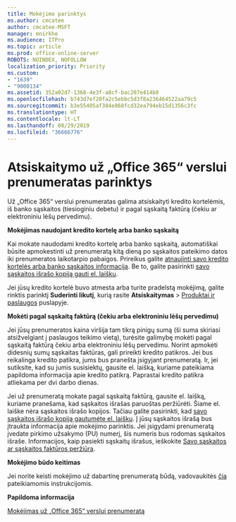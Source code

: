 ```yaml
---
title: Mokėjimo parinktys
ms.author: cmcatee
author: cmcatee-MSFT
manager: mnirkhe
ms.audience: ITPro
ms.topic: article
ms.prod: office-online-server
ROBOTS: NOINDEX, NOFOLLOW
localization_priority: Priority
ms.custom:
- "1639"
- "9000134"
ms.assetid: 352a02d7-1368-4e3f-a8cf-bac207e414b0
ms.openlocfilehash: b743d7ef20fa2c5ebbc5d3f8a236464522aa79c5
ms.sourcegitcommit: b3e55405af384e868fcd32ea794eb15d1356c3fc
ms.translationtype: HT
ms.contentlocale: lt-LT
ms.lasthandoff: 08/29/2019
ms.locfileid: "36666776"
---
```

# <a name="payment-options-for-office-365-for-business-subscriptions"></a>Atsiskaitymo už „Office 365“ verslui prenumeratas parinktys
  
Už „Office 365“ verslui prenumeratas galima atsiskaityti kredito kortelėmis, iš banko sąskaitos (tiesioginiu debetu) ir pagal sąskaitą faktūrą (čekiu ar elektroniniu lėšų pervedimu).
  
**Mokėjimas naudojant kredito kortelę arba banko sąskaitą**
  
Kai mokate naudodami kredito kortelę arba banko sąskaitą, automatiškai būsite apmokestinti už prenumeratą kitą dieną po sąskaitos pateikimo datos iki prenumeratos laikotarpio pabaigos. Prireikus galite [atnaujinti savo kredito kortelės arba banko sąskaitos informaciją](https://docs.microsoft.com/office365/admin/subscriptions-and-billing/add-update-or-remove-credit-card-or-bank-account). Be to, galite pasirinkti [savo sąskaitos išrašo kopiją gauti el. laišku](https://docs.microsoft.com/office365/admin/subscriptions-and-billing/pay-for-your-subscription#receive-a-copy-of-your-billing-statement-in-email).
  
Jei jūsų kredito kortelė buvo atmesta arba turite pradelstą mokėjimą, galite rinktis parinktį **Suderinti likutį**, kurią rasite **Atsiskaitymas** \> [Produktai ir paslaugos](https://portal.office.com/adminportal/home#/subscriptions) puslapyje.
  
**Mokėti pagal sąskaitą faktūrą (čekiu arba elektroniniu lėšų pervedimu)**
  
Jei jūsų prenumeratos kaina viršija tam tikrą pinigų sumą (ši suma skiriasi atsižvelgiant į paslaugos teikimo vietą), turėsite galimybę mokėti pagal sąskaitą faktūrą čekiu arba elektroniniu lėšų pervedimu. Norint apmokėti didesnių sumų sąskaitas faktūras, gali prireikti kredito patikros. Jei bus reikalinga kredito patikra, jums bus pranešta įsigyjant prenumeratą. Ir, jei sutiksite, kad su jumis susisiektų, gausite el. laišką, kuriame pateikiama papildoma informacija apie kredito patikrą. Paprastai kredito patikra atliekama per dvi darbo dienas.
  
Jei už prenumeratą mokate pagal sąskaitą faktūrą, gausite el. laišką, kuriame pranešama, kad sąskaitos išrašas paruoštas peržiūrėti. Šiame el. laiške nėra sąskaitos išrašo kopijos. Tačiau galite pasirinkti, kad [savo sąskaitos išrašo kopiją gautumėte el. laišku](https://docs.microsoft.com/office365/admin/subscriptions-and-billing/pay-for-your-subscription#receive-a-copy-of-your-billing-statement-in-email). Į jūsų sąskaitos išrašą bus įtraukta informacija apie mokėjimo parinktis. Jei įsigydami prenumeratą įvedate pirkimo užsakymo (PU) numerį, šis numeris bus rodomas sąskaitos išraše. Informacijos, kaip pasiekti sąskaitų išrašus, ieškokite [Savo sąskaitos ar sąskaitos faktūros peržiūra](https://docs.microsoft.com/office365/admin/subscriptions-and-billing/view-your-bill-or-invoice).
  
**Mokėjimo būdo keitimas**
  
Jei norite keisti mokėjimo už dabartinę prenumeratą būdą, vadovaukitės [čia](https://docs.microsoft.com/office365/admin/subscriptions-and-billing/change-payment-method) pateikiamomis instrukcijomis.
  
**Papildoma informacija**
  
[Mokėjimas už „Office 365“ verslui prenumeratą](https://docs.microsoft.com/office365/admin/subscriptions-and-billing/pay-for-your-subscription)